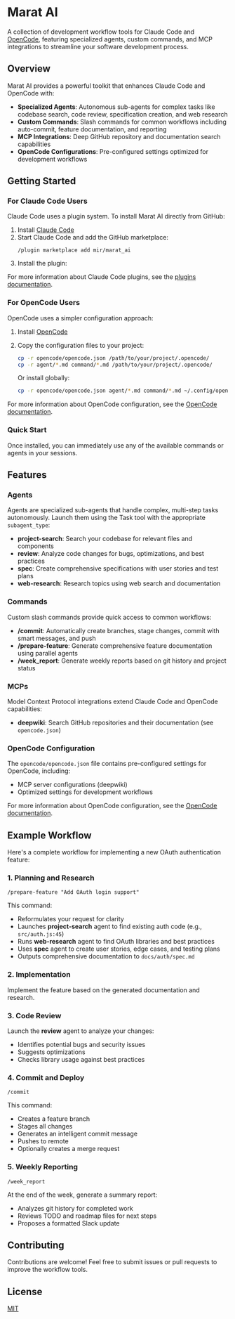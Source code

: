 # Marat AI

A collection of development workflow tools for Claude Code and [OpenCode](https://opencode.ai), featuring specialized agents, custom commands, and MCP integrations to streamline your software development process.

## Overview

Marat AI provides a powerful toolkit that enhances Claude Code and OpenCode with:

- **Specialized Agents**: Autonomous sub-agents for complex tasks like codebase search, code review, specification creation, and web research
- **Custom Commands**: Slash commands for common workflows including auto-commit, feature documentation, and reporting
- **MCP Integrations**: Deep GitHub repository and documentation search capabilities
- **OpenCode Configurations**: Pre-configured settings optimized for development workflows

## Getting Started

### For Claude Code Users

Claude Code uses a plugin system. To install Marat AI directly from GitHub:

1. Install [Claude Code](https://claude.com/claude-code)
2. Start Claude Code and add the GitHub marketplace:
   ```
   /plugin marketplace add mir/marat_ai
   ```
3. Install the plugin:

For more information about Claude Code plugins, see the [plugins documentation](https://docs.claude.com/en/docs/claude-code/plugins).

### For OpenCode Users

OpenCode uses a simpler configuration approach:

1. Install [OpenCode](https://opencode.ai)
2. Copy the configuration files to your project:
   ```bash
   cp -r opencode/opencode.json /path/to/your/project/.opencode/
   cp -r agent/*.md command/*.md /path/to/your/project/.opencode/
   ```

   Or install globally:
   ```bash
   cp -r opencode/opencode.json agent/*.md command/*.md ~/.config/opencode/
   ```

For more information about OpenCode configuration, see the [OpenCode documentation](https://opencode.ai/docs).

### Quick Start

Once installed, you can immediately use any of the available commands or agents in your sessions.

## Features

### Agents

Agents are specialized sub-agents that handle complex, multi-step tasks autonomously. Launch them using the Task tool with the appropriate `subagent_type`:

- **project-search**: Search your codebase for relevant files and components
- **review**: Analyze code changes for bugs, optimizations, and best practices
- **spec**: Create comprehensive specifications with user stories and test plans
- **web-research**: Research topics using web search and documentation

### Commands

Custom slash commands provide quick access to common workflows:

- **/commit**: Automatically create branches, stage changes, commit with smart messages, and push
- **/prepare-feature**: Generate comprehensive feature documentation using parallel agents
- **/week_report**: Generate weekly reports based on git history and project status

### MCPs

Model Context Protocol integrations extend Claude Code and OpenCode capabilities:

- **deepwiki**: Search GitHub repositories and their documentation (see `opencode.json`)

### OpenCode Configuration

The `opencode/opencode.json` file contains pre-configured settings for OpenCode, including:

- MCP server configurations (deepwiki)
- Optimized settings for development workflows

For more information about OpenCode configuration, see the [OpenCode documentation](https://opencode.ai/docs).

## Example Workflow

Here's a complete workflow for implementing a new OAuth authentication feature:

### 1. Planning and Research

```
/prepare-feature "Add OAuth login support"
```

This command:
- Reformulates your request for clarity
- Launches **project-search** agent to find existing auth code (e.g., `src/auth.js:45`)
- Runs **web-research** agent to find OAuth libraries and best practices
- Uses **spec** agent to create user stories, edge cases, and testing plans
- Outputs comprehensive documentation to `docs/auth/spec.md`

### 2. Implementation

Implement the feature based on the generated documentation and research.

### 3. Code Review

Launch the **review** agent to analyze your changes:
- Identifies potential bugs and security issues
- Suggests optimizations
- Checks library usage against best practices

### 4. Commit and Deploy

```
/commit
```

This command:
- Creates a feature branch
- Stages all changes
- Generates an intelligent commit message
- Pushes to remote
- Optionally creates a merge request

### 5. Weekly Reporting

```
/week_report
```

At the end of the week, generate a summary report:
- Analyzes git history for completed work
- Reviews TODO and roadmap files for next steps
- Proposes a formatted Slack update

## Contributing

Contributions are welcome! Feel free to submit issues or pull requests to improve the workflow tools.

## License

[MIT](LICENSE)
